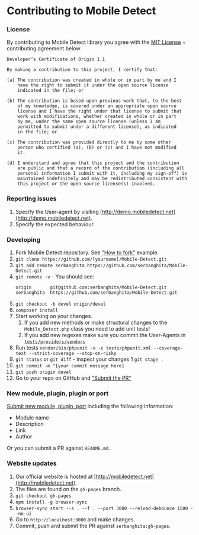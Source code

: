 # Contributing to Mobile Detect

### License

By contributing to Mobile Detect library you agree with the [MIT License](../LICENSE) + contributing agreement below.

```
Developer’s Certificate of Origin 1.1

By making a contribution to this project, I certify that:

(a) The contribution was created in whole or in part by me and I
    have the right to submit it under the open source license
    indicated in the file; or

(b) The contribution is based upon previous work that, to the best
    of my knowledge, is covered under an appropriate open source
    license and I have the right under that license to submit that
    work with modifications, whether created in whole or in part
    by me, under the same open source license (unless I am
    permitted to submit under a different license), as indicated
    in the file; or

(c) The contribution was provided directly to me by some other
    person who certified (a), (b) or (c) and I have not modified
    it.

(d) I understand and agree that this project and the contribution
    are public and that a record of the contribution (including all
    personal information I submit with it, including my sign-off) is
    maintained indefinitely and may be redistributed consistent with
    this project or the open source license(s) involved.
```

### Reporting issues

1. Specify the User-agent by visiting [http://demo.mobiledetect.net](http://demo.mobiledetect.net).
1. Specify the expected behaviour.

### Developing

1. Fork Mobile Detect repository. See ["How to fork"](https://help.github.com/articles/fork-a-repo/#fork-an-example-repository) example.
1. `git clone https://github.com/[yourname]/Mobile-Detect.git`
1. `git add remote serbanghita https://github.com/serbanghita/Mobile-Detect.git`
1. `git remote -v` - You should see:
    ```
    origin       git@github.com:serbanghita/Mobile-Detect.git
    serbanghita  https://github.com/serbanghita/Mobile-Detect.git
    ```
1. `git checkout -b devel origin/devel`
1. `composer install`
1. Start working on your changes.
    1. If you add new methods or make structural changes to the `Mobile_Detect.php` class
    you need to add unit tests!
    1. If you add new regexes make sure you commit the User-Agents in [`tests/providers/vendors`](https://github.com/serbanghita/Mobile-Detect/tree/master/tests/providers/vendors)
1. Run tests `vendor/bin/phpunit -v -c tests/phpunit.xml --coverage-text --strict-coverage --stop-on-risky`
1. `git status` or `git diff` - inspect your changes
1  `git stage .`
1. `git commit -m "[your commit message here]`
1. `git push origin devel`
1. Go to your repo on GitHub and ["Submit the PR"](https://help.github.com/articles/about-pull-requests/)

### New module, plugin, plugin or port

[Submit new module, plugin, port](../../issues/new?title=New%203rd%20party%20module&body=Name,%20Link%20and%20Description%20of%20the%20module.)
 including the following information:
* Module name
* Description
* Link
* Author

Or you can submit a PR against `README.md`.

### Website updates

1. Our official website is hosted at [http://mobiledetect.net](http://mobiledetect.net).
1. The files are found on the `gh-pages` branch.
1. `git checkout gh-pages`
1. `npm install -g browser-sync`
1. `browser-sync start --s . --f . --port 3000 --reload-debounce 1500 --no-ui`
1. Go to `http://localhost:3000` and make changes.
1. Commit, push and submit the PR against `serbanghita:gh-pages`.
